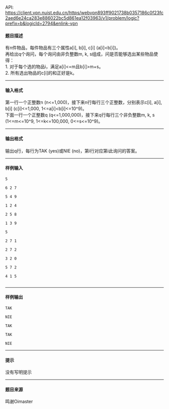 API: https://client.vpn.nuist.edu.cn/https/webvpn893ff9021738b0357186c0f23fc2aed6e24ca283e886022bc5d861ea12f03963/v1/problem/logic?prefix=b&logicId=2794&enlink-vpn

#### 题目描述

有n件物品，每件物品有三个属性a\[i\], b\[i\], c\[i\] (a\[i\]<b\[i\])。  
再给出q个询问，每个询问由非负整数m, k, s组成，问是否能够选出某些物品使得：  
1\. 对于每个选的物品i，满足a\[i\]<=m且b\[i\]>m+s。  
2\. 所有选出物品的c\[i\]的和正好是k。

---

#### 输入格式

第一行一个正整数n (n<=1,000)，接下来n行每行三个正整数，分别表示c\[i\], a\[i\], b\[i\] (c\[i\]<=1,000, 1<=a\[i\]<b\[i\]<=10^9)。  
下面一行一个正整数q (q<=1,000,000)，接下来q行每行三个非负整数m, k, s (1<=m<=10^9, 1<=k<=100,000, 0<=s<=10^9)。

---

#### 输出格式

  
输出q行，每行为TAK (yes)或NIE (no)，第i行对应第i此询问的答案。

---

#### 样例输入
```
5

6 2 7

5 4 9

1 2 4

2 5 8

1 3 9

5

2 7 1

2 7 2

3 2 0

5 7 2

4 1 5


```

---

#### 样例输出
```
TAK

NIE

TAK

TAK

NIE
```

---

#### 提示

没有写明提示

---

#### 题目来源

鸣谢Oimaster